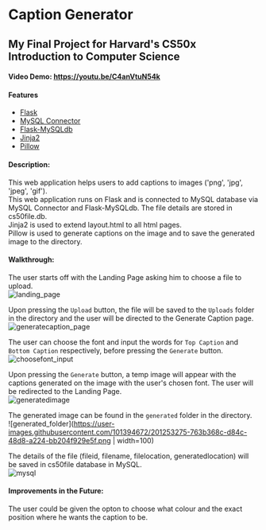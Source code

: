 # Caption Generator
## My Final Project for Harvard's CS50x Introduction to Computer Science
#### Video Demo: https://youtu.be/C4anVtuN54k
#### Features
* [Flask](https://flask.palletsprojects.com/en/2.2.x/)
* [MySQL Connector](https://dev.mysql.com/doc/connector-python/en/)
* [Flask-MySQLdb](https://flask-mysqldb.readthedocs.io/en/latest/)
* [Jinja2](https://svn.python.org/projects/external/Jinja-2.1.1/docs/_build/html/index.html)
* [Pillow](https://pillow.readthedocs.io/en/stable/)
#### Description:
This web application helps users to add captions to images ('png', 'jpg', 'jpeg', 'gif').  
This web application runs on Flask and is connected to MySQL database via MySQL Connector and Flask-MySQLdb. The file details are stored in cs50file.db.  
Jinja2 is used to extend layout.html to all html pages.  
Pillow is used to generate captions on the image and to save the generated image to the directory.
#### Walkthrough:
The user starts off with the Landing Page asking him to choose a file to upload.  
![landing_page](https://user-images.githubusercontent.com/101394672/201252524-75402df8-5c3f-4e34-8820-9c3ef8733d76.png)

Upon pressing the `Upload` button, the file will be saved to the `Uploads` folder in the directory and the user will be directed to the Generate Caption page.  
![generatecaption_page](https://user-images.githubusercontent.com/101394672/201252699-08d57438-cb4d-4f43-995d-2dfb53a74a15.png)

The user can choose the font and input the words for `Top Caption` and `Bottom Caption` respectively, before pressing the `Generate` button.  
![choosefont_input](https://user-images.githubusercontent.com/101394672/201252820-316625f1-8c11-4688-a8ff-1aa7fa8487bd.png)

Upon pressing the `Generate` button, a temp image will appear with the captions generated on the image with the user's chosen font. The user will be redirected to the Landing Page.  
![generatedimage](https://user-images.githubusercontent.com/101394672/201253144-9a1f4866-9344-4155-85b1-b6812b004ffc.png)

The generated image can be found in the `generated` folder in the directory.  
![generated_folder](https://user-images.githubusercontent.com/101394672/201253275-763b368c-d84c-48d8-a224-bb204f929e5f.png | width=100)

The details of the file (fileid, filename, filelocation, generatedlocation) will be saved in cs50file database in MySQL.  
![mysql](https://user-images.githubusercontent.com/101394672/201253406-e69b5e7f-dec8-4a1e-b9f5-4d477aef83d1.png)

#### Improvements in the Future:
The user could be given the opton to choose what colour and the exact position where he wants the caption to be.
